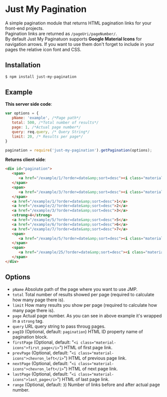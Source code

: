 # Just My Pagination

A simple pagination module that returns HTML pagination links for your front-end projects.  
Pagination links are returned as `/pageUri/pageNumber/`.  
By default Just My Paginatuon supports **Google Material Icons** for navigation arrows. If you want to use them don't forget to include in your pages the relative icon font and CSS.

## Installation

```bash
$ npm install just-my-pagination
```

## Example

**This server side code**:

```javascript
var options = {
   pName: 'example', /*Page path*/
   total: 500, /*Total number of results*/
   page: 1, /*Actual page number*/
   query: req.query, /* Query String*/
   limit: 20, /* Results per page*/
}

pagination = require('just-my-pagination').getPagination(options);
```

**Returns client side**:
```html
<div id="pagination">
   <span>
      <a href="/example/1/?order=date&amp;sort=desc"><i class="material-icons">first_page</i></a>
   </span>
   <span>
      <a href="/example/3/?order=date&amp;sort=desc"><i class="material-icons">chevron_left</i></a>
   </span>
   <a href="/example/1/?order=date&amp;sort=desc">1</a>
   <a href="/example/2/?order=date&amp;sort=desc">2</a>
   <a href="/example/3/?order=date&amp;sort=desc">3</a>
   <strong>4</strong>
   <a href="/example/5/?order=date&amp;sort=desc">5</a>
   <a href="/example/6/?order=date&amp;sort=desc">6</a>
   <a href="/example/7/?order=date&amp;sort=desc">7</a>
   <span>
      <a href="/example/5/?order=date&amp;sort=desc"><i class="material-icons">chevron_right</i></a>
   </span>
   <span>
      <a href="/example/25/?order=date&amp;sort=desc"><i class="material-icons">last_page</i></a>
   </span>
</div>
```

## Options

- `pName` Absolute path of the page where you want to use JMP.
- `total` Total number of results showed per page (required to calculate how many page there is).
- `limit` How many results you show per page (required to calculate how many page there is).
- `page` Actual page number. As you can see in above example it's wrapped in a `strong` tag.
- `query` URL query string to pass throug pages.
- `pagID` (Optional, default: `pagination`) HTML ID property name of pagination block.
- `firstPage` (Optional, default: "`<i class="material-icons">first_page</i>`") HTML of first page link.
- `prevPage` (Optional, default: "`<i class="material-icons">chevron_left</i>`") HTML of previous page link.
- `nextPage` (Optional, default: "`<i class="material-icons">chevron_left</i>`") HTML of next page link.
- `lastPage` (Optional, default: "`<i class="material-icons">last_page</i>`") HTML of last page link.
- `range` (Optional, default: `3`) Number of links before and after actual page number.